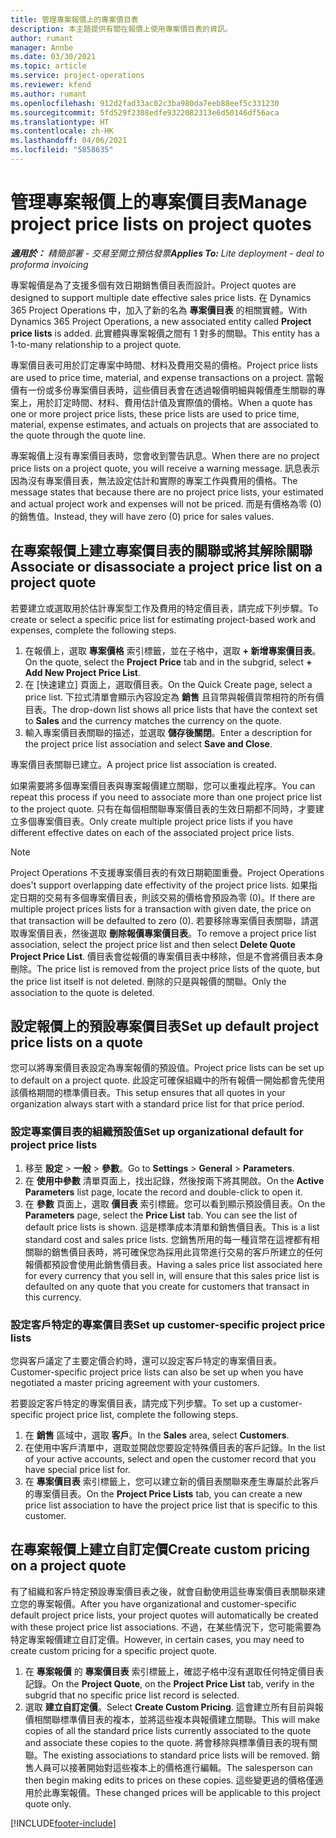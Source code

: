 ```yaml
---
title: 管理專案報價上的專案價目表
description: 本主題提供有關在報價上使用專案價目表的資訊。
author: rumant
manager: Annbe
ms.date: 03/30/2021
ms.topic: article
ms.service: project-operations
ms.reviewer: kfend
ms.author: rumant
ms.openlocfilehash: 912d2fad33ac02c3ba980da7eeb88eef5c331230
ms.sourcegitcommit: 5fd529f2308edfe9322082313e6d50146df56aca
ms.translationtype: HT
ms.contentlocale: zh-HK
ms.lasthandoff: 04/06/2021
ms.locfileid: "5858635"
---
```

# <a name="manage-project-price-lists-on-project-quotes"></a><span data-ttu-id="e9b5e-103">管理專案報價上的專案價目表</span><span class="sxs-lookup"><span data-stu-id="e9b5e-103">Manage project price lists on project quotes</span></span> 

<span data-ttu-id="e9b5e-104">_**適用於：** 精簡部署 - 交易至開立預估發票_</span><span class="sxs-lookup"><span data-stu-id="e9b5e-104">_**Applies To:** Lite deployment - deal to proforma invoicing_</span></span>

<span data-ttu-id="e9b5e-105">專案報價是為了支援多個有效日期銷售價目表而設計。</span><span class="sxs-lookup"><span data-stu-id="e9b5e-105">Project quotes are designed to support multiple date effective sales price lists.</span></span> <span data-ttu-id="e9b5e-106">在 Dynamics 365 Project Operations 中，加入了新的名為 **專案價目表** 的相關實體。</span><span class="sxs-lookup"><span data-stu-id="e9b5e-106">With Dynamics 365 Project Operations, a new associated entity called **Project price lists** is added.</span></span> <span data-ttu-id="e9b5e-107">此實體與專案報價之間有 1 對多的關聯。</span><span class="sxs-lookup"><span data-stu-id="e9b5e-107">This entity has a 1-to-many relationship to a project quote.</span></span>

<span data-ttu-id="e9b5e-108">專案價目表可用於訂定專案中時間、材料及費用交易的價格。</span><span class="sxs-lookup"><span data-stu-id="e9b5e-108">Project price lists are used to price time, material, and expense transactions on a project.</span></span> <span data-ttu-id="e9b5e-109">當報價有一份或多份專案價目表時，這些價目表會在透過報價明細與報價產生關聯的專案上，用於訂定時間、材料、費用估計值及實際值的價格。</span><span class="sxs-lookup"><span data-stu-id="e9b5e-109">When a quote has one or more project price lists, these price lists are used to price time, material, expense estimates, and actuals on projects that are associated to the quote through the quote line.</span></span>

<span data-ttu-id="e9b5e-110">專案報價上沒有專案價目表時，您會收到警告訊息。</span><span class="sxs-lookup"><span data-stu-id="e9b5e-110">When there are no project price lists on a project quote, you will receive a warning message.</span></span> <span data-ttu-id="e9b5e-111">訊息表示因為沒有專案價目表，無法設定估計和實際的專案工作與費用的價格。</span><span class="sxs-lookup"><span data-stu-id="e9b5e-111">The message states that because there are no project price lists, your estimated and actual project work and expenses will not be priced.</span></span> <span data-ttu-id="e9b5e-112">而是有價格為零 (0) 的銷售值。</span><span class="sxs-lookup"><span data-stu-id="e9b5e-112">Instead, they will have zero (0) price for sales values.</span></span>

## <a name="associate-or-disassociate-a-project-price-list-on-a-project-quote"></a><span data-ttu-id="e9b5e-113">在專案報價上建立專案價目表的關聯或將其解除關聯</span><span class="sxs-lookup"><span data-stu-id="e9b5e-113">Associate or disassociate a project price list on a project quote</span></span>

<span data-ttu-id="e9b5e-114">若要建立或選取用於估計專案型工作及費用的特定價目表，請完成下列步驟。</span><span class="sxs-lookup"><span data-stu-id="e9b5e-114">To create or select a specific price list for estimating project-based work and expenses, complete the following steps.</span></span>

1. <span data-ttu-id="e9b5e-115">在報價上，選取 **專案價格** 索引標籤，並在子格中，選取 **+ 新增專案價目表**。</span><span class="sxs-lookup"><span data-stu-id="e9b5e-115">On the quote, select the **Project Price** tab and in the subgrid, select **+ Add New Project Price List**.</span></span>
2. <span data-ttu-id="e9b5e-116">在 [快速建立] 頁面上，選取價目表。</span><span class="sxs-lookup"><span data-stu-id="e9b5e-116">On the Quick Create page, select a price list.</span></span> <span data-ttu-id="e9b5e-117">下拉式清單會顯示內容設定為 **銷售** 且貨幣與報價貨幣相符的所有價目表。</span><span class="sxs-lookup"><span data-stu-id="e9b5e-117">The drop-down list shows all price lists that have the context set to **Sales** and the currency matches the currency on the quote.</span></span>
4. <span data-ttu-id="e9b5e-118">輸入專案價目表關聯的描述，並選取 **儲存後關閉**。</span><span class="sxs-lookup"><span data-stu-id="e9b5e-118">Enter a description for the project price list association and select **Save and Close**.</span></span>

<span data-ttu-id="e9b5e-119">專案價目表關聯已建立。</span><span class="sxs-lookup"><span data-stu-id="e9b5e-119">A project price list association is created.</span></span>

<span data-ttu-id="e9b5e-120">如果需要將多個專案價目表與專案報價建立關聯，您可以重複此程序。</span><span class="sxs-lookup"><span data-stu-id="e9b5e-120">You can repeat this process if you need to associate more than one project price list to the project quote.</span></span> <span data-ttu-id="e9b5e-121">只有在每個相關聯專案價目表的生效日期都不同時，才要建立多個專案價目表。</span><span class="sxs-lookup"><span data-stu-id="e9b5e-121">Only create multiple project price lists if you have different effective dates on each of the associated project price lists.</span></span>

> [!NOTE]
> <span data-ttu-id="e9b5e-122">Project Operations 不支援專案價目表的有效日期範圍重疊。</span><span class="sxs-lookup"><span data-stu-id="e9b5e-122">Project Operations does't support overlapping date effectivity of the project price lists.</span></span> <span data-ttu-id="e9b5e-123">如果指定日期的交易有多個專案價目表，則該交易的價格會預設為零 (0)。</span><span class="sxs-lookup"><span data-stu-id="e9b5e-123">If there are multiple project prices lists for a transaction with given date, the price on that transaction will be defaulted to zero (0).</span></span>
<span data-ttu-id="e9b5e-124">若要移除專案價目表關聯，請選取專案價目表，然後選取 **刪除報價專案價目表**。</span><span class="sxs-lookup"><span data-stu-id="e9b5e-124">To remove a project price list association, select the project price list and then select **Delete Quote Project Price List**.</span></span> <span data-ttu-id="e9b5e-125">價目表會從報價的專案價目表中移除，但是不會將價目表本身刪除。</span><span class="sxs-lookup"><span data-stu-id="e9b5e-125">The price list is removed from the project price lists of the quote, but the price list itself is not deleted.</span></span> <span data-ttu-id="e9b5e-126">刪除的只是與報價的關聯。</span><span class="sxs-lookup"><span data-stu-id="e9b5e-126">Only the association to the quote is deleted.</span></span>

## <a name="set-up-default-project-price-lists-on-a-quote"></a><span data-ttu-id="e9b5e-127">設定報價上的預設專案價目表</span><span class="sxs-lookup"><span data-stu-id="e9b5e-127">Set up default project price lists on a quote</span></span>

<span data-ttu-id="e9b5e-128">您可以將專案價目表設定為專案報價的預設值。</span><span class="sxs-lookup"><span data-stu-id="e9b5e-128">Project price lists can be set up to default on a project quote.</span></span> <span data-ttu-id="e9b5e-129">此設定可確保組織中的所有報價一開始都會先使用該價格期間的標準價目表。</span><span class="sxs-lookup"><span data-stu-id="e9b5e-129">This setup ensures that all quotes in your organization always start with a standard price list for that price period.</span></span>

### <a name="set-up-organizational-default-for-project-price-lists"></a><span data-ttu-id="e9b5e-130">設定專案價目表的組織預設值</span><span class="sxs-lookup"><span data-stu-id="e9b5e-130">Set up organizational default for project price lists</span></span>

1. <span data-ttu-id="e9b5e-131">移至 **設定** > **一般** > **參數**。</span><span class="sxs-lookup"><span data-stu-id="e9b5e-131">Go to **Settings** > **General** > **Parameters**.</span></span>
2. <span data-ttu-id="e9b5e-132">在 **使用中參數** 清單頁面上，找出記錄，然後按兩下將其開啟。</span><span class="sxs-lookup"><span data-stu-id="e9b5e-132">On the **Active Parameters** list page, locate the record and double-click to open it.</span></span> 
3. <span data-ttu-id="e9b5e-133">在 **參數** 頁面上，選取 **價目表** 索引標籤。您可以看到顯示預設價目表。</span><span class="sxs-lookup"><span data-stu-id="e9b5e-133">On the **Parameters** page, select the **Price List** tab. You can see the list of default price lists is shown.</span></span> <span data-ttu-id="e9b5e-134">這是標準成本清單和銷售價目表。</span><span class="sxs-lookup"><span data-stu-id="e9b5e-134">This is a list standard cost and sales price lists.</span></span> <span data-ttu-id="e9b5e-135">您銷售所用的每一種貨幣在這裡都有相關聯的銷售價目表時，將可確保您為採用此貨幣進行交易的客戶所建立的任何報價都預設會使用此銷售價目表。</span><span class="sxs-lookup"><span data-stu-id="e9b5e-135">Having a sales price list associated here for every currency that you sell in, will ensure that this sales price list is defaulted on any quote that you create for customers that transact in this currency.</span></span>

### <a name="set-up-customer-specific-project-price-lists"></a><span data-ttu-id="e9b5e-136">設定客戶特定的專案價目表</span><span class="sxs-lookup"><span data-stu-id="e9b5e-136">Set up customer-specific project price lists</span></span>

<span data-ttu-id="e9b5e-137">您與客戶議定了主要定價合約時，還可以設定客戶特定的專案價目表。</span><span class="sxs-lookup"><span data-stu-id="e9b5e-137">Customer-specific project price lists can also be set up when you have negotiated a master pricing agreement with your customers.</span></span>

<span data-ttu-id="e9b5e-138">若要設定客戶特定的專案價目表，請完成下列步驟。</span><span class="sxs-lookup"><span data-stu-id="e9b5e-138">To set up a customer-specific project price list, complete the following steps.</span></span>

1. <span data-ttu-id="e9b5e-139">在 **銷售** 區域中，選取 **客戶**。</span><span class="sxs-lookup"><span data-stu-id="e9b5e-139">In the **Sales** area, select **Customers**.</span></span>
2. <span data-ttu-id="e9b5e-140">在使用中客戶清單中，選取並開啟您要設定特殊價目表的客戶記錄。</span><span class="sxs-lookup"><span data-stu-id="e9b5e-140">In the list of your active accounts, select and open the customer record that you have special price list for.</span></span>
3. <span data-ttu-id="e9b5e-141">在 **專案價目表** 索引標籤上，您可以建立新的價目表關聯來產生專屬於此客戶的專案價目表。</span><span class="sxs-lookup"><span data-stu-id="e9b5e-141">On the **Project Price Lists** tab, you can create a new price list association to have the project price list that is specific to this customer.</span></span>

## <a name="create-custom-pricing-on-a-project-quote"></a><span data-ttu-id="e9b5e-142">在專案報價上建立自訂定價</span><span class="sxs-lookup"><span data-stu-id="e9b5e-142">Create custom pricing on a project quote</span></span>

<span data-ttu-id="e9b5e-143">有了組織和客戶特定預設專案價目表之後，就會自動使用這些專案價目表關聯來建立您的專案報價。</span><span class="sxs-lookup"><span data-stu-id="e9b5e-143">After you have organizational and customer-specific default project price lists, your project quotes will automatically be created with these project price list associations.</span></span> <span data-ttu-id="e9b5e-144">不過，在某些情況下，您可能需要為特定專案報價建立自訂定價。</span><span class="sxs-lookup"><span data-stu-id="e9b5e-144">However, in certain cases, you may need to create custom pricing for a specific project quote.</span></span> 

1. <span data-ttu-id="e9b5e-145">在 **專案報價** 的 **專案價目表** 索引標籤上，確認子格中沒有選取任何特定價目表記錄。</span><span class="sxs-lookup"><span data-stu-id="e9b5e-145">On the **Project Quote**, on the **Project Price List** tab, verify in the subgrid that no specific price list record is selected.</span></span>
2. <span data-ttu-id="e9b5e-146">選取 **建立自訂定價**。</span><span class="sxs-lookup"><span data-stu-id="e9b5e-146">Select **Create Custom Pricing**.</span></span> <span data-ttu-id="e9b5e-147">這會建立所有目前與報價相關聯標準價目表的複本，並將這些複本與報價建立關聯。</span><span class="sxs-lookup"><span data-stu-id="e9b5e-147">This will make copies of all the standard price lists currently associated to the quote and associate these copies to the quote.</span></span> <span data-ttu-id="e9b5e-148">將會移除與標準價目表的現有關聯。</span><span class="sxs-lookup"><span data-stu-id="e9b5e-148">The existing associations to standard price lists will be removed.</span></span> <span data-ttu-id="e9b5e-149">銷售人員可以接著開始對這些複本上的價格進行編輯。</span><span class="sxs-lookup"><span data-stu-id="e9b5e-149">The salesperson can then begin making edits to prices on these copies.</span></span> <span data-ttu-id="e9b5e-150">這些變更過的價格僅適用於此專案報價。</span><span class="sxs-lookup"><span data-stu-id="e9b5e-150">These changed prices will be applicable to this project quote only.</span></span>


[!INCLUDE[footer-include](../../includes/footer-banner.md)]
